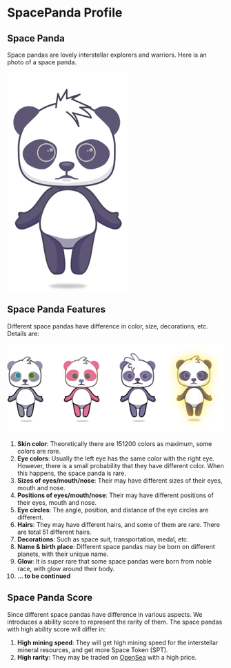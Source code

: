 # SpacePanda Profile

## Space Panda

Space pandas are lovely interstellar explorers and warriors. Here is an photo of a space panda. 

![](.gitbook/assets/panda_base.png)

## Space Panda Features

Different space pandas have difference in color, size, decorations, etc. Details are:

![](.gitbook/assets/pandas.png)

1. **Skin color**:  Theoretically there are 151200 colors as maximum, some colors are rare.
2. **Eye colors**:  Usually the left eye has the same color with the right eye. However, there is a small probability that they have different color. When this happens, the space panda is rare.
3. **Sizes of eyes/mouth/nose**: Their may have different sizes of their eyes, mouth and nose.
4. **Positions of eyes/mouth/nose**: Their may have different positions of their eyes, mouth and nose.
5. **Eye circles**: The angle, position, and distance of the eye circles are different.
6. **Hairs**: They may have different hairs, and some of them are rare. There are total 51 different hairs.
7. **Decorations**: Such as space suit, transportation, medal, etc.
8. **Name & birth place**: Different space pandas may be born on different planets, with their unique name.
9. **Glow**: It is super rare that some space pandas were born from noble race,  with glow around their body.
10. .**.. to be continued**

## Space Panda Score

Since different space pandas have difference in various aspects. We introduces a ability score to represent the rarity of them. The space pandas with high ability score will differ in:

1. **High mining speed**: They will get high mining speed for the interstellar mineral resources, and get more Space Token \(SPT\). 
2. **High rarity**: They may be traded on [OpenSea](https://opensea.io/assets) with a high price.



